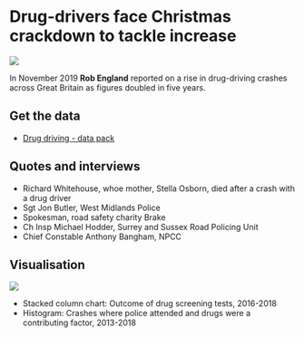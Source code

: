 # Drug-drivers face Christmas crackdown to tackle increase

![](https://ichef.bbci.co.uk/news/624/cpsprodpb/EA18/production/_109682995_testsgivenviz2-nc.png)

In November 2019 **Rob England** reported on a rise in drug-driving crashes across Great Britain as figures doubled in five years.

## Get the data

* [Drug driving - data pack](https://github.com/BBC-Data-Unit/drug-driving/blob/master/Drug%20driving%20-%20data%20pack.xlsx)

## Quotes and interviews

* Richard Whitehouse, whoe mother, Stella Osborn, died after a crash with a drug driver 
* Sgt Jon Butler, West Midlands Police
* Spokesman, road safety charity Brake
* Ch Insp Michael Hodder, Surrey and Sussex Road Policing Unit
* Chief Constable Anthony Bangham, NPCC

## Visualisation

![](https://ichef.bbci.co.uk/news/624/cpsprodpb/12E6/production/_109683840_totalaccidentsviz2-nc.png)

* Stacked column chart: Outcome of drug screening tests, 2016-2018
* Histogram: Crashes where police attended and drugs were a contributing factor, 2013-2018
